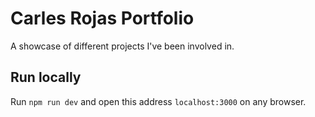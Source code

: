 # Carles Rojas Portfolio

A showcase of different projects I've been involved in.

## Run locally

Run `npm run dev` and open this address `localhost:3000` on any browser.
